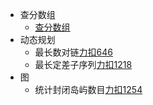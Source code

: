 - 查分数组
    - [查分数组](https://mp.weixin.qq.com/s/T-3QGCgNL7nXfo_vvnM-FQ)
- 动态规划
    - 最长数对链[力扣646](https://leetcode.cn/problems/maximum-length-of-pair-chain/)
    - 最长定差子序列[力扣1218](https://leetcode.cn/problems/longest-arithmetic-subsequence-of-given-difference/description/)
- 图
    - 统计封闭岛屿数目[力扣1254](https://leetcode.cn/problems/number-of-closed-islands/description/)
